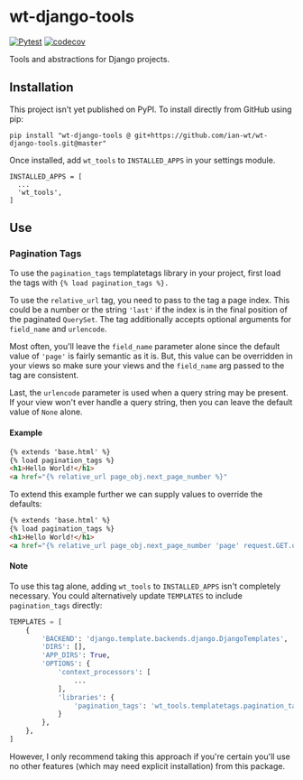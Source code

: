 # wt-django-tools
[![Pytest](https://github.com/ian-wt/wt-django-tools/actions/workflows/pytest.yaml/badge.svg?branch=master)](https://github.com/ian-wt/wt-django-tools/actions/workflows/pytest.yaml)
[![codecov](https://codecov.io/gh/ian-wt/wt-django-tools/graph/badge.svg?token=9MHTDPGG1N)](https://codecov.io/gh/ian-wt/wt-django-tools)

Tools and abstractions for Django projects.

## Installation
This project isn't yet published on PyPI. To install directly from GitHub using pip:
```shell
pip install "wt-django-tools @ git+https://github.com/ian-wt/wt-django-tools.git@master"
```
Once installed, add ```wt_tools``` to ```INSTALLED_APPS``` in your settings module.
```shell
INSTALLED_APPS = [
  ...
  'wt_tools',
]
```

## Use
### Pagination Tags
To use the ```pagination_tags``` templatetags library in your project,
first load the tags with ```{% load pagination_tags %}.```

To use the ```relative_url``` tag, you need to pass to the tag a page index.
This could be a number or the string ```'last'``` if the index is in the final
position of the paginated ```QuerySet```. The tag additionally accepts optional
arguments for ```field_name``` and ```urlencode```.

Most often, you'll leave the ```field_name``` parameter alone since the default
value of ```'page'``` is fairly semantic as it is. But, this value can be
overridden in your views so make sure your views and the ```field_name``` arg
passed to the tag are consistent.

Last, the ```urlencode``` parameter is used when a query string may be present.
If your view won't ever handle a query string, then you can leave the default
value of ```None``` alone.

#### Example
```html
{% extends 'base.html' %}
{% load pagination_tags %}
<h1>Hello World!</h1>
<a href="{% relative_url page_obj.next_page_number %}"
```
To extend this example further we can supply values to override the defaults:
```html
{% extends 'base.html' %}
{% load pagination_tags %}
<h1>Hello World!</h1>
<a href="{% relative_url page_obj.next_page_number 'page' request.GET.urlencode %}"
```

#### Note
To use this tag alone, adding ```wt_tools``` to ```INSTALLED_APPS``` isn't
completely necessary. You could alternatively update ```TEMPLATES``` to
include ```pagination_tags``` directly:
```python
TEMPLATES = [
    {
        'BACKEND': 'django.template.backends.django.DjangoTemplates',
        'DIRS': [],
        'APP_DIRS': True,
        'OPTIONS': {
            'context_processors': [
                ...
            ],
            'libraries': {
                'pagination_tags': 'wt_tools.templatetags.pagination_tags',
            }
        },
    },
]
```
However, I only recommend taking this approach if you're certain you'll use no
other features (which may need explicit installation) from this package.